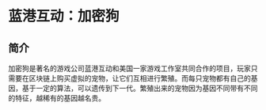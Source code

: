 # 蓝港互动：加密狗
## 简介
加密狗是著名的游戏公司蓝港互动和美国一家游戏工作室共同合作的项目，玩家只需要在区块链上购买虚拟的宠物，让它们互相进行繁殖。而每只宠物都有自己的基因，基于一定的算法，可以遗传到下一代。繁殖出来的宠物因为基因不同带有不同的特征，越稀有的基因越名贵。



